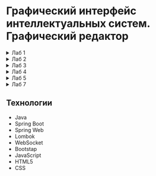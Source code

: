 # Графический интерфейс интеллектуальных систем. Графический редактор
<details>
  <summary>Лаб 1</summary>
  
## Цель
Разработать элементарный графический редактор, реализующий построение отрезков с помощью алгоритма ЦДА, целочисленного алгоритма Брезенхема и алгоритма Ву. Вызов способа генерации отрезка задается из пункта меню и доступно через панель инструментов «Отрезки». В редакторе кроме режима генерации отрезков в пользовательском окне должен быть предусмотрен отладочный режим, где отображается пошаговое решение на дискретной сетке.

## Описание алгоритмов
### Цифровой Дифференциальный Анализатор
Цифровой дифференциальный анализатор (ЦДА) – это алгоритм, основанный на аппроксимации прямой линии путем равномерного приращения координат. Он разбивает отрезок на равные шаги по одной из координат и вычисляет соответствующие значения другой координаты.

### Алгоритм Брезенхема
Алгоритм Брезенхема основан на выборе оптимального пикселя с использованием целочисленных вычислений. В отличие от ЦДА, он исключает необходимость работы с дробными числами, используя пошаговое накопление ошибки, чтобы принять решение о том, какой пиксель закрасить на следующем шаге.

### Алгоритм Ву
Алгоритм Ву предназначен для построения сглаженных (антиалиасинговых) линий. В отличие от Брезенхема, который выбирает один пиксель на каждом шаге, Ву использует два соседних пикселя, назначая им разные уровни яркости, чтобы сгладить границы линии и уменьшить эффект "ступенек" (aliasing).

## Интерфейс
![image](https://github.com/user-attachments/assets/8e8ca62e-dfca-4508-a474-03065f326272)

## Реализация
Функция получения данных от клиента через WebSocket, выбор соответствующего алгоритма.
```java
@MessageMapping("/draw")
@SendTo("/topic/line")
public List<Point> receivePoints(@RequestBody JsonNode jsonData) {
    System.out.println("websocket correct work");
    List<Point> result;
    String tool = jsonData.get("tool").asText();
    System.out.println("Selected tool: " + tool);

    System.out.println("Selected algorithm: " + jsonData.get("alg").asText());
    if (jsonData.get("alg").asText().equals("DDA")) {
        result = digitalDifferentialAnalyzer.processing(jsonData);
    } else if (jsonData.get("alg").asText().equals("Bresenham")) {
        result = bresenhamAlgorithm.drawLine(jsonData);
    } else {
        result = wuLineAlgorithm.drawLine(jsonData);
    }
    return result;
}
```

Функция отрисовки точки на стороне клиента.
```js
function drawPoint(x, y, alpha) {
    ctx.beginPath();
    ctx.arc(x, y, 1, 0, Math.PI * 2);
    if (selectedTool === 'Pen') {
        ctx.fillStyle = colorInput.value;
    } else {
        if (selectAlgorithm === 'DDA') {
            ctx.fillStyle = 'red';
        } else if (selectAlgorithm === 'Bresenham') {
            ctx.fillStyle = 'green';
        } else if (selectAlgorithm === 'VU') {
            ctx.fillStyle = 'rgba(0, 0, 255, ' + alpha + ')';
        } else {
            ctx.fillStyle = 'black';
        }
    }
    ctx.fill();
    ctx.closePath();
}
```

## Вывод
В результате реализации графического редактора, использующего алгоритмы построения отрезков (ЦДА, Брезенхема и Ву), была создана система, обеспечивающая интерактивное рисование отрезков с возможностью отображения пошагового процесса.

</details>

<details>
  <summary>Лаб 2</summary>
  
## Цель
Разработать элементарный графический редактор, реализующий построение линий второго порядка. Вызов способа генерации линии второго порядка задается из пункта меню и доступно через панель инструментов «Линии 2-го порядка». В редакторе кроме режима генерации линий второго порядка в пользовательском окне должен быть предусмотрен отладочный режим, где отображается пошаговое решение на дискретной сетке.

## Описание алгоритмов
### Алгоритм построения окружности
Алгоритм использует метод Брезенхэма для построения окружности. Начиная с точки (0, r), он вычисляет точки окружности в одном октанте, а затем симметрично отражает их в остальные семь октантов. Решающая переменная d определяет, какую точку выбрать на следующем шаге. Для каждой вычисленной точки добавляются восемь симметричных точек относительно центра окружности (xc, yc).

### Алгоритм построения эллипса
Алгоритм адаптирует метод Брезенхэма для построения эллипса. Эллипс делится на две части: верхнюю и нижнюю. Начиная с точки (0, b), алгоритм вычисляет точки эллипса, используя решающую переменную d. В первой части алгоритма строится верхняя половина эллипса, а во второй — нижняя. Для каждой точки добавляются четыре симметричные точки относительно центра эллипса (xc, yc).

### Алгоритм построения гиперболы
Алгоритм строит гиперболу, используя параметрическое уравнение. В зависимости от ориентации гиперболы (вертикальная или горизонтальная), он обходит значения y или x с шагом step и вычисляет соответствующие точки. Для каждой точки добавляются четыре симметричные точки относительно центра гиперболы (xc, yc). Шаг step определяет плотность точек и влияет на точность отображения гиперболы.

### Алгоритм построения параболы
Алгоритм строит параболу, используя параметрическое уравнение. В зависимости от ориентации параболы (вверх или вниз), он обходит значения y и вычисляет соответствующие значения x. Для каждого y добавляются две симметричные точки относительно оси параболы. Алгоритм позволяет задать параметры параболы (a и n), которые влияют на её форму.

## Интерфейс
![image](https://github.com/user-attachments/assets/49a37b9d-de85-41f6-925d-01e58f980075)


## Реализация
Функция получения данных от клиента через WebSocket, выбор соответствующего алгоритма.
```java
 @MessageMapping("/drawSecondLineOrder")
    @SendTo("/topic/secondLineOrder")
    public List<Point> receivePointsToSecondLine(@RequestBody JsonNode jsonData) {
        System.out.println("websocket2 correct work");
        List<Point> result = new ArrayList<>();
        System.out.println(jsonData.get("figure").asText());
        System.out.println(jsonData.get("figure").asText().equals("Circle"));
        if (jsonData.get("figure").asText().equals("Circle")) {
            result = lineSecondOrderAlgorithm.generateCircle(jsonData);
            result.remove(0);
        } else if (jsonData.get("figure").asText().equals("Ellipse")) {
            result = lineSecondOrderAlgorithm.generateEllipse(jsonData);
            result.remove(0);
        } else if (jsonData.get("figure").asText().equals("Hyperbola")) {
            result = lineSecondOrderAlgorithm.generateHyperbola(jsonData);
            result.remove(0);
        } else {
            result = lineSecondOrderAlgorithm.generateParabola(jsonData);
            result.remove(0);
        }
        return result;
    }
```

Алгоритм построения параболы.
```java
public List<Point> generateParabola(JsonNode jsonData) {
        List<Point> points = parsePointsToAlgorithmsService.parseFromJson(jsonData);
        int xc = points.getFirst().getX();
        int yc = points.getFirst().getY();
        double a = jsonData.get("a").asDouble();
        double n = jsonData.get("b").asDouble();
        boolean position = jsonData.get("position").asBoolean();

        int yLimit = 300;
        for (int y = 0; y <= yLimit; y++) {
            double x = Math.pow(y / a, 1.0 / n);
            int xPixel = (int) Math.round(x);

            int yPixel = position ? yc - y : yc + y;
            points.add(new Point(xc + xPixel, yPixel));
            points.add(new Point(xc - xPixel, yPixel));
        }

        return points;
    }
```

## Вывод
В ходе работы был создан простой графический редактор, позволяющий строить и визуализировать различные кривые, включая окружности, эллипсы, гиперболы и параболы. Для взаимодействия между серверной и клиентской частями использовался WebSocket, обеспечивающий передачу параметров в реальном времени.

</details>

<details>
  <summary>Лаб 3</summary>
  
## Цель
Разработать элементарный графический редактор, реализующий построение параметрических кривых, используя форму Эрмита, форму Безье и B-сплайн. Выбор метода задается из пункта меню и доступен через панель инструментов «Кривые». В редакторе должен быть предусмотрен режим корректировки опорных точек и состыковки сегментов. В программной реализации необходимо реализовать базовые функции матричных вычислений.

## Описание алгоритмов
### Алгоритм построения кривой Эрмита
Кривая Эрмита — это параметрическая кривая, которая задается двумя точками (начало и конец кривой) и двумя касательными векторами в этих точках. Она позволяет плавно интерполировать между двумя точками, учитывая направление и скорость изменения кривой в этих точка

### Алгоритм построения кривой Безье
Кривая Безье — это параметрическая кривая, которая задается набором контрольных точек. В вашем случае используется кубическая кривая Безье, которая требует четыре контрольные точки. Кривая Безье плавно интерполирует между этими точками, создавая гладкую форму.

### Алгоритм построения B-сплайна
B-сплайн — это более гибкая параметрическая кривая, которая задается набором контрольных точек и узловым вектором. Узловой вектор определяет, как контрольные точки влияют на форму кривой. B-сплайн позволяет создавать сложные кривые с высокой степенью гладкости.

## Интерфейс
![image](https://github.com/user-attachments/assets/7d5c5dad-d41c-450b-972e-9147c8fc2652)



## Реализация
Функция получения данных от клиента через WebSocket, выбор соответствующего алгоритма.
```java
 @MessageMapping("/drawCurveLineOrder")
    @SendTo("/topic/curveLine")
    public List<Point> receivePointsToCurveLine(@RequestBody JsonNode jsonData) {
        System.out.println("websocket3 correct work");
        List<Point> result = new ArrayList<>();
        System.out.println(jsonData.get("figure").asText());
        if (jsonData.get("figure").asText().equals("Hermite")) {
            result = parametricCurvesService.generateHermiteCurve(jsonData);
        } else if (jsonData.get("figure").asText().equals("B-spline")) {
            result = parametricCurvesService.generateBSplineCurve(jsonData);
        } else {
            result = parametricCurvesService.generateBezierCurve(jsonData);
        }
        for (Point p : result) {
            System.out.println(p.getX() + " " + p.getY());
        }
        return result;
    }
```

Алгоритм построения кривой Эрмита.
```java
public List<Point> generateHermiteCurve(JsonNode jsonData) {
        List<Point> points = parsePointsToAlgorithmsService.parseFromJson(jsonData);

        if (points.size() != 4) {
            throw new IllegalArgumentException("Для построения кривой Эрмита требуется ровно 4 точки.");
        }
        Point p0 = points.get(0);
        Point p1 = points.get(1);
        Point t0 = points.get(2);
        Point t1 = points.get(3);

        List<Point> hermiteCurve = new ArrayList<>();
        int numPoints = 1000;

        for (int i = 0; i <= numPoints; i++) {
            double t = (double) i / numPoints;
            Point interpolatedPoint = hermiteInterpolate(p0, p1, t0, t1, t);
            hermiteCurve.add(interpolatedPoint);
        }

        return hermiteCurve;
    }
```

## Вывод
В ходе работы был создан простой графический редактор, позволяющий строить и визуализировать различные кривые алгоритмами Эрмита, Безье, B-сплайна. Для взаимодействия между серверной и клиентской частями использовался WebSocket, обеспечивающий передачу параметров в реальном времени.

</details>

<details>
  <summary>Лаб 4</summary>
  
## Цель
Разработать графическую программу, выполняющую следующие геометрические преобразования над трехмерным объектом: перемещение, поворот, скалирование, отображение, перспектива. В программе должно быть предусмотрено считывание координат 3D объекта из текстового файла, обработка клавиатуры и выполнение геометрических преобразований в зависимости от нажатых клавиш. Все преобразования следует производить с использованием матричного аппарата и представления координат в однородных координатах.

## Афинные преобразования
Аффинные преобразования — это класс геометрических преобразований в пространстве, которые сохраняют прямые линии и параллельность. Они широко используются в компьютерной графике, машинном обучении, физике и других областях для изменения положения, размера, ориентации и формы объектов.
## Интерфейс
![image](https://github.com/user-attachments/assets/e86b1ada-9e37-40d6-9305-c89a46f8f48e)




## Реализация
Парс точек из файла.
```java
private List<Point3D> parseFileContent(String fileContent) {
        List<Point3D> vertices = new ArrayList<>();
        String[] lines = fileContent.split("\n");

        for (String line : lines) {
            line = line.trim();
            if (!line.isEmpty() && !line.startsWith("#")) {
                String[] coords = line.split("\\s+");
                if (coords.length == 3) {
                    double x = Double.parseDouble(coords[0]);
                    double y = Double.parseDouble(coords[1]);
                    double z = Double.parseDouble(coords[2]);
                    vertices.add(new Point3D(x, y, z));
                }
            }
        }

        return vertices;
    }
```

Функция получения данных от клиента через WebSocket, выбор соответствующего алгоритма.
```java
@MessageMapping("/3dMode")
    @SendTo("/topic/3dMode")
    public List<Point3D> receivePointsTo3dMode(@RequestBody JsonNode jsonData) {
        System.out.println("websocket4 correct work");
        List<Point3D> result = new ArrayList<>();
        System.out.println(jsonData.get("method").asText());
        if (jsonData.get("method").asText().equals("translate")) {
            if (jsonData.has("variable")) {
                result = transformation.translate(this.vertices,jsonData.get("variable").asText(),jsonData.get("value").asDouble());
            } else {
                result = transformation.translate(this.vertices,jsonData.get("tx").asDouble(),jsonData.get("ty").asDouble(),jsonData.get("tz").asDouble());
            }
            this.vertices = result;
        } else if (jsonData.get("method").asText().equals("scale")) {
            result = this.vertices;
        } else if (jsonData.get("method").asText().equals("rotate")) {
            if (jsonData.has("keyboard")) {
                if (jsonData.get("axis").asText().equals("x")) {
                    this.angleX += jsonData.get("angle").asDouble();
                    result = transformation.rotate(this.vertices,jsonData.get("axis").asText(),this.angleX);
                } else if (jsonData.get("axis").asText().equals("y")) {
                    this.angleY += jsonData.get("angle").asDouble();
                    result = transformation.rotate(this.vertices,jsonData.get("axis").asText(),this.angleY);
                } else if (jsonData.get("axis").asText().equals("z")) {
                    this.angleZ += jsonData.get("angle").asDouble();
                    result = transformation.rotate(this.vertices,jsonData.get("axis").asText(),this.angleZ);
                }
            } else {
                if (jsonData.get("axis").asText().equals("x")) {
                    this.angleX = jsonData.get("angle").asDouble();
                    result = transformation.rotate(this.vertices,jsonData.get("axis").asText(),this.angleX);
                } else if (jsonData.get("axis").asText().equals("y")) {
                    this.angleY = jsonData.get("angle").asDouble();
                    result = transformation.rotate(this.vertices,jsonData.get("axis").asText(),this.angleY);
                } else if (jsonData.get("axis").asText().equals("z")) {
                    this.angleZ = jsonData.get("angle").asDouble();
                    result = transformation.rotate(this.vertices,jsonData.get("axis").asText(),this.angleZ);
                }
            }
            System.out.println(this.angleX+" "+this.angleY +" "+this.angleZ);
        } else if (jsonData.get("method").asText().equals("reflect")) {
            result = transformation.reflect(this.vertices,jsonData.get("plane").asText());
        } else if (jsonData.get("method").asText().equals("perspective")) {
            if (jsonData.has("keyboard")) {
                distance = jsonData.get("distance").asDouble();
                result = transformation.perspective(this.vertices, distance);
            } else {
                distance += jsonData.get("distance").asDouble();
                System.out.println(distance);
                result = transformation.perspective(this.vertices, distance);
            }
        }
        return result;
    }
```

Функции для отображения вдоль оси XY.
```java
public List<Point3D> reflect(List<Point3D> vertices, String plane) {
        switch (plane.toLowerCase()) {
            case "xy":
                return reflectXY(vertices);
            case "xz":
                return reflectXZ(vertices);
            case "yz":
                return reflectYZ(vertices);
            default:
                throw new IllegalArgumentException("Недопустимая плоскость. Используйте 'xy', 'xz' или 'yz'.");
        }
    }

public List<Point3D> reflectXY(List<Point3D> vertices) {
        return applyTransformation(vertices, REFLECT_XY_MATRIX);
    }

private List<Point3D> applyTransformation(List<Point3D> vertices, Matrix4x4 matrix) {
        List<Point3D> transformedVertices = new ArrayList<>();
        for (Point3D vertex : vertices) {
            transformedVertices.add(matrix.multiply(vertex));
        }
        return transformedVertices;
    }

private static final Matrix4x4 REFLECT_XY_MATRIX = new Matrix4x4(new double[][]{
            {1, 0, 0, 0},
            {0, 1, 0, 0},
            {0, 0, -1, 0},
            {0, 0, 0, 1}
    });
```

## Вывод
В ходе работы был создан простой графический редактор, позволяющий работать с 3D объектами и выполнять основвные функции, такие как перемещение, отражение, перспектива, масштабирование, вращение. Для взаимодействия между серверной и клиентской частями использовался WebSocket, обеспечивающий передачу параметров в реальном времени.

</details>

<details>
  <summary>Лаб 5</summary>
  
## Цель
Разработать элементарный графический редактор, реализующий построение полигонов. Реализованная программа должна уметь проверять полигон на выпуклось, находить его внутренние нормали. Программа должна выполнять построения выпуклых оболочек методом обхода Грэхема и методом Джарвиса. Выбор метода задается из пункта меню и должен быть доступен через панель инструментов «Построение полигонов». Графический редактор должен позволять рисовать линии первого порядка (лабораторная работа №1) и определять точки пересечения отрезка со стороной полигона, также программа должна определять принадлежность введенной точки полигону.

## Алгоритм Джарвиса
Алгоритм Джарвиса, также известный как "алгоритм заворачивания подарка", строит выпуклую оболочку множества точек, последовательно находя точки, которые образуют внешнюю границу. Алгоритм работает за время O(n * h), где n — количество точек, а h — количество точек в выпуклой оболочке.

## Алгоритм Грэхэма
Алгоритм Грэхэма строит выпуклую оболочку, обходя точки в порядке их угла относительно начальной точки. Алгоритм работает за время O(n log n), где n — количество точек.

## Алгоритм пересечения
Алгоритм находит точки пересечения полигона с заданной прямой. Для этого проверяются пересечения каждой стороны полигона с прямой и вычисляются точки пересечения.

## Интерфейс
![image](https://github.com/user-attachments/assets/b91814b2-e5b0-4e37-9a45-834e1f9a5b1b)



## Реализация
Алгоритм Джарвиса.
```java
public List<Point> jarvisMarch(JsonNode jsonData) {
        List<Point> points = parsePointsToAlgorithmsService.parseFromJson(jsonData);
        if (points.size() < 3) {
            return points;
        }

        List<Point> hull = new ArrayList<>();

        Point start = points.get(0);
        for (Point p : points) {
            if (p.getX() < start.getX()) {
                start = p;
            }
        }

        Point current = start;
        do {
            hull.add(current);
            Point next = points.get(0);

            for (Point p : points) {
                if (p == current) continue;
                int cross = ccw(current, next, p);
                if (next == current || cross == -1 || (cross == 0 && distance(current, p) > distance(current, next))) {
                    next = p;
                }
            }
            current = next;
        } while (current != start);

        return hull;
    }
```

Алгоритм Грэхэма.
```java
public List<Point> grahamScan(JsonNode jsonData) {
        List<Point> points = parsePointsToAlgorithmsService.parseFromJson(jsonData);
        if (points.size() < 3) {
            return points;
        }

        Point start = points.get(0);
        for (Point p : points) {
            if (p.getY() < start.getY() || (p.getY() == start.getY() && p.getX() < start.getX())) {
                start = p;
            }
        }

        final Point finalStart = start;

        points.sort((p1, p2) -> {
            double angle1 = Math.atan2(p1.getY() - finalStart.getY(), p1.getX() - finalStart.getX());
            double angle2 = Math.atan2(p2.getY() - finalStart.getY(), p2.getX() - finalStart.getX());
            return Double.compare(angle1, angle2);
        });

        Stack<Point> hull = new Stack<>();
        hull.push(points.get(0));
        hull.push(points.get(1));

        for (int i = 2; i < points.size(); i++) {
            Point top = hull.pop();
            while (ccw(hull.peek(), top, points.get(i)) <= 0) {
                top = hull.pop();
            }
            hull.push(top);
            hull.push(points.get(i));
        }

        return new ArrayList<>(hull);
    }
```

Алгоритм пересечения.
```java
public List<Point> intersection(JsonNode jsonData) {
        List<Point> pointsPolygon = parsePointsToAlgorithmsService.parseFromJson(jsonData);
        List<Point> pointsLine = parseFromJson(jsonData);
        List<Point> intersections = new ArrayList<>();
        for (int i = 0; i < pointsPolygon.size(); i++) {
            Point A = pointsPolygon.get(i);
            Point B = pointsPolygon.get((i + 1) % pointsPolygon.size());
            for (int j = 0; j < pointsLine.size() - 1; j++) {
                Point C = pointsLine.get(j);
                Point D = pointsLine.get(j + 1);
                Point intersection = findIntersection(A, B, C, D);
                if (intersection != null) {
                    intersections.add(intersection);
                }
            }
        }

        return intersections;
    }
```

## Вывод
В ходе работы были реализованы алгоритмы Джарвиса и Грэхэма для построения выпуклой оболочки, а также алгоритм поиска пересечения полигона с прямой. Программа предоставляет графический интерфейс для визуализации работы алгоритмов и взаимодействия с пользователем.

</details>

<details>
  <summary>Лаб 7</summary>

## Цель
Реализация алгоритмов триангуляции Делоне и построения диаграммы Вороного для множества точек на плоскости. Разработка интерактивного редактора, позволяющего визуализировать оба представления пространственного разбиения.

## Описание алгоритмов

### Триангуляция Делоне
Алгоритм, который разбивает множество точек на треугольники, удовлетворяющие условию Делоне:
- Ни одна точка не лежит внутри описанной окружности любого треугольника
- Минимизирует количество "узких" треугольников
- Основан на алгоритме Боуера-Ватсона с временной сложностью O(n log n)

### Диаграмма Вороного
Двойственное представление триангуляции Делоне, где:
- Каждая ячейка содержит точки, ближайшие к одному из сайтов
- Вершины диаграммы - центры описанных окружностей треугольников Делоне
- Ребра диаграммы перпендикулярны ребрам триангуляции

## Интерфейс
![image](https://github.com/user-attachments/assets/60f21984-a5b4-4bc1-bb29-c8550ad4d1e5)

## Реализация

### Метод выбора алгоритма
```java
@MessageMapping("/sendPointsLab7")
    private void lab7Manager(@RequestBody JsonNode jsonData) {
        System.out.println("WORK CORRECTLY LAB7");
        if (jsonData.get("algorithm").asText().equals("delone")) {
            List<Triangle> triangles = delaunayTriangulator.triangulate(jsonData);
            System.out.println(triangles.size());
            messagingTemplate.convertAndSend("/topic/delone", triangles);
            System.out.println("триангуляция");
        } else {
            Map<Point, List<Point>> voronoiDiagram =
                    voronoiDiagramGenerator.generateVoronoiDiagram(jsonData);
            List<Edge> edges = voronoiDiagramGenerator.getVoronoiEdges(voronoiDiagram);
            messagingTemplate.convertAndSend("/topic/voron", edges);
        }
    }
```

### Треугольник
```java
public class Triangle {
    private final Point a;
    private final Point b;
    private final Point c;
    public Triangle(Point a, Point b, Point c) {
        if (a == null || b == null || c == null) {
            throw new IllegalArgumentException("Triangle vertices cannot be null");
        }
        this.a = a;
        this.b = b;
        this.c = c;
    }
    public Point getA() {
        return a;
    }
    public Point getB() {
        return b;
    }
    public Point getC() {
        return c;
    }
    public List<Edge> getEdges() {
        List<Edge> edges = new ArrayList<>();
        edges.add(new Edge(a, b));
        edges.add(new Edge(b, c));
        edges.add(new Edge(c, a));
        return edges;
    }
    public boolean containsEdge(Edge edge) {
        return getEdges().contains(edge);
    }
    public boolean containsVertex(Point point) {
        return a.equals(point) || b.equals(point) || c.equals(point);
    }
    public boolean isDegenerate() {
        long area = (long)(b.getX() - a.getX()) * (c.getY() - a.getY()) -
                (long)(b.getY() - a.getY()) * (c.getX() - a.getX());
        return area == 0;
    }
}
```

## Вывод
В ходе работы были реализованы алгоритмы построения триангуляции Делоне и диаграммы Вороного. Программа предоставляет графический интерфейс для визуализации работы алгоритмов и взаимодействия с пользователем.

</details>

## Технологии
- Java
- Spring Boot
- Spring Web
- Lombok
- WebSocket
- Bootstap
- JavaScript
- HTML5
- CSS

